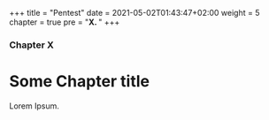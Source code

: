 +++
title = "Pentest"
date = 2021-05-02T01:43:47+02:00
weight = 5
chapter = true
pre = "<b>X. </b>"
+++

### Chapter X

# Some Chapter title

Lorem Ipsum.